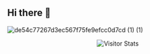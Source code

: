 ## Hi there 👋

![de54c77267d3ec567f75fe9efcc0d7cd (1) (1)](https://github.com/user-attachments/assets/6a433581-cc9c-4944-ab98-bbfb86c7a09d)

<div align="center">
        <img alt="Visitor Stats" 
            src="https://widgetbite.com/stats/CodenWizFreakin"/>  
    </div>

<!--
**CodenWizFreakin/CodenWizFreakin** is a ✨ _special_ ✨ repository because its `README.md` (this file) appears on your GitHub profile.

Here are some ideas to get you started:

- 🔭 I’m currently working on ...
- 🌱 I’m currently learning ...
- 👯 I’m looking to collaborate on ...
- 🤔 I’m looking for help with ...
- 💬 Ask me about ...
- 📫 How to reach me: ...
- 😄 Pronouns: ...
- ⚡ Fun fact: ...
-->
